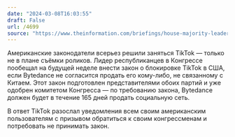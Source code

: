 ```yaml
---
date: "2024-03-08T16:03:55"
draft: False
url: /4699
source: "https://www.theinformation.com/briefings/house-majority-leader-calls-for-vote-on-tiktok-ban-bill-next-week"
---
```


Американские законодатели всерьез решили заняться TikTok — только не в плане съёмки роликов. Лидер республиканцев в Конгрессе пообещал на будущей неделе внести закон о блокировке TikTok в США, если Bytedance не согласится продать его кому-либо, не связанному с Китаем. Этот закон подготовлен представителями обоих партий и уже одобрен комитетом Конгресса — по требованию закона, Bytedance должен будет в течение 165 дней продать социальную сеть.

В ответ TikTok разослал уведомления всем своим американским пользователям с призывом обратиться к своим конгрессменам и потребовать не принимать закон.
